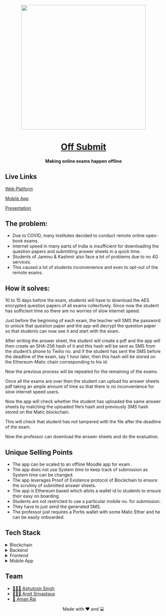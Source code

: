 <p align="center"><img src="https://user-images.githubusercontent.com/42104907/92314962-af4bd100-effc-11ea-91cf-9fac2e3e8648.png" align="center" width="400"></p>
<a href=""><h1 align="center">Off Submit</h1></a>
<h4 align="center">Making online exams happen offline</h4>

## Live Links

[Web Platform](https://offsubmit.vercel.app/)

[Mobile App](https://github.com/BakaOtaku/Offsubmit/releases/)

[Presentation](./Presentation.pdf)

## The problem:

- Due to COVID, many institutes decided to conduct remote online open-book exams.
- Internet speed in many parts of India is insufficient for downloading the question papers and submitting answer sheets in a quick time.
- Students of Jammu & Kashmir also face a lot of problems due to no 4G services.
- This caused a lot of students inconvenience and even to opt-out of the remote exams.

## How it solves:

10 to 15 days before the exam, students will have to download the AES encrypted question papers of all exams collectively. Since now the student has sufficient time so there are no worries of slow internet speed.

Just before the beginning of each exam, the teacher will SMS the password to unlock that question paper and the app will decrypt the question paper so that students can now see it and start with the exam.

After writing the answer sheet, the student will create a pdf and the app will then create an SHA-256 hash of it and this hash will be sent as SMS from the student’s phone to Twilio no. and if the student has sent the SMS before the deadline of the exam, say 1 hour later, then this hash will be stored on the Ethereum-Matic chain corresponding to his id.

Now the previous process will be repeated for the remaining of the exams.

Once all the exams are over then the student can upload his answer sheets pdf taking an ample amount of time so that there is no inconvenience for slow internet speed users.

Now the app will check whether the student has uploaded the same answer sheets by matching the uploaded file’s hash and previously SMS hash stored on the Matic blockchain.

This will check that student has not tampered with the file after the deadline of the exam.

Now the professor can download the answer sheets and do the evaluation.

## Unique Selling Points

- The app can be scaled to an offline Moodle app for exam .
- The app does not use System time to keep track of submission as System time can be changed.
- The app leverages Proof of Existence protocol of Blockchain to ensure the scrutiny of submitted answer sheets.
- The app is Ethereum based which allots a wallet id to students to ensure their easy on boarding.
- Students are not restricted to use a particular mobile no. for submission.
- They have to just send the generated SMS.
- The professor just requires a Portis wallet with some Matic Ether and he can be easily onboarded.

## Tech Stack

<details>
	<summary>Blockchain</summary>
		<ul>
			<li>Ethereum + Matic</li>
			<li>Portis</li>
		  <li>Solidity</li>
		</ul>
</details>

<details>
	<summary>Backend</summary>
		<ul>
			<li>Spring Boot - Java</li>
			<li>Twilio SMS API</li>
		  <li>Web3j</li>
		</ul>
</details>

<details>
	<summary>Frontend</summary>
		<ul>
			<li>React</li>
			<li>Web3.js</li>
		  <li>Portis</li>
		</ul>
</details>

<details>
	<summary>Mobile App</summary>
		<ul>
			<li>Flutter</li>
			<li>Crypto</li>
		</ul>
</details>

## Team

- [ 👨🏻‍💻 Ashutosh Singh](https://github.com/thecodepapaya)
- [ 👨🏻‍🎓 Arpit Srivastava](https://github.com/fuzious)
- [ 🌊 Aman Raj](https://github.com/AmanRaj1608)

<p align="center"> Made with ❤️ and 💻</p>
